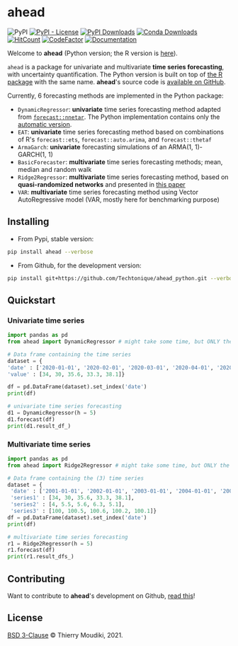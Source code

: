 ahead 
===============================


![PyPI](https://img.shields.io/pypi/v/ahead) [![PyPI - License](https://img.shields.io/pypi/l/ahead)](https://github.com/Techtonique/ahead_python/blob/main/LICENSE) [![PyPI Downloads](https://pepy.tech/badge/ahead)](https://pepy.tech/project/ahead) [![Conda Downloads](https://img.shields.io/conda/dn/conda-forge/ahead_python.svg)](https://anaconda.org/conda-forge/ahead_python)
[![HitCount](https://hits.dwyl.com/Techtonique/ahead_python.svg?style=flat-square)](http://hits.dwyl.com/Techtonique/ahead_python)
[![CodeFactor](https://www.codefactor.io/repository/github/techtonique/ahead_python/badge)](https://www.codefactor.io/repository/github/techtonique/ahead_python)
[![Documentation](https://img.shields.io/badge/documentation-is_here-green)](https://techtonique.github.io/ahead_python/)


Welcome to __ahead__ (Python version; the R version is [here](https://github.com/Techtonique/ahead)). 

`ahead` is a package for univariate and multivariate **time series forecasting**, with uncertainty quantification. The Python version is built on top of [the R package](https://techtonique.github.io/ahead/) with the same name. __ahead__'s source code is [available on GitHub](https://github.com/Techtonique/ahead_python).

Currently, 6 forecasting methods are implemented in the Python package:

- `DynamicRegressor`: **univariate** time series forecasting method adapted from [`forecast::nnetar`](https://otexts.com/fpp2/nnetar.html#neural-network-autoregression). 
The Python implementation contains only the [automatic version](https://thierrymoudiki.github.io/blog/2021/10/22/r/misc/ahead-ridge).
- `EAT`: **univariate** time series forecasting method based on combinations of R's `forecast::ets`, `forecast::auto.arima`, and `forecast::thetaf`
- `ArmaGarch`: **univariate** forecasting simulations of an ARMA(1, 1)-GARCH(1, 1)
- `BasicForecaster`: **multivariate** time series forecasting methods; mean, median and random walk
- `Ridge2Regressor`: **multivariate** time series forecasting method, based on __quasi-randomized networks__ and presented in [this paper](https://www.mdpi.com/2227-9091/6/1/22)
- `VAR`: **multivariate** time series forecasting method using Vector AutoRegressive model (VAR, mostly here for benchmarking purpose)

## Installing

- From Pypi, stable version:

```bash
pip install ahead --verbose
```

- From Github, for the development version: 

```bash
pip install git+https://github.com/Techtonique/ahead_python.git --verbose
```

## Quickstart 

### Univariate time series

```python
import pandas as pd
from ahead import DynamicRegressor # might take some time, but ONLY the 1st time it's called

# Data frame containing the time series 
dataset = {
'date' : ['2020-01-01', '2020-02-01', '2020-03-01', '2020-04-01', '2020-05-01'],
'value' : [34, 30, 35.6, 33.3, 38.1]}

df = pd.DataFrame(dataset).set_index('date')
print(df)

# univariate time series forecasting 
d1 = DynamicRegressor(h = 5)
d1.forecast(df)
print(d1.result_df_)
```

### Multivariate time series

```python
import pandas as pd
from ahead import Ridge2Regressor # might take some time, but ONLY the 1st time it's called

# Data frame containing the (3) time series
dataset = {
 'date' : ['2001-01-01', '2002-01-01', '2003-01-01', '2004-01-01', '2005-01-01'],
 'series1' : [34, 30, 35.6, 33.3, 38.1],    
 'series2' : [4, 5.5, 5.6, 6.3, 5.1],
 'series3' : [100, 100.5, 100.6, 100.2, 100.1]}
df = pd.DataFrame(dataset).set_index('date')
print(df)

# multivariate time series forecasting 
r1 = Ridge2Regressor(h = 5)
r1.forecast(df)
print(r1.result_dfs_)
```

## Contributing

Want to contribute to __ahead__'s development on Github, [read this](CONTRIBUTING.md)!

## License

[BSD 3-Clause](LICENSE) © Thierry Moudiki, 2021. 
